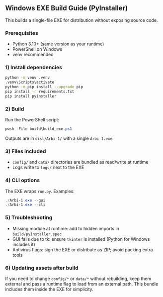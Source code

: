 ## Windows EXE Build Guide (PyInstaller)

This builds a single-file EXE for distribution without exposing source code.

### Prerequisites
- Python 3.10+ (same version as your runtime)
- PowerShell on Windows
- venv recommended

### 1) Install dependencies
```bash
python -m venv .venv
.venv\Scripts\activate
python -m pip install --upgrade pip
pip install -r requirements.txt
pip install pyinstaller
```

### 2) Build
Run the PowerShell script:
```powershell
pwsh -File build\build_exe.ps1
```

Outputs are in `dist/Arbi-1/` with a single `Arbi-1.exe`.

### 3) Files included
- `config/` and `data/` directories are bundled as read/write at runtime
- Logs write to `logs/` next to the EXE

### 4) CLI options
The EXE wraps `run.py`. Examples:
```powershell
./Arbi-1.exe --gui
./Arbi-1.exe --cli
```

### 5) Troubleshooting
- Missing module at runtime: add to hidden imports in `build/pyinstaller.spec`
- GUI fails due to tk: ensure `tkinter` is installed (Python for Windows includes it)
- Antivirus flags: sign the EXE or distribute as ZIP; avoid packing extra tools

### 6) Updating assets after build
If you need to change `config/*` or `data/*` without rebuilding, keep them external and pass a runtime flag to load from an external path. This bundle includes them inside the EXE for simplicity.


